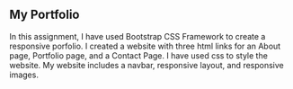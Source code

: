 
## My Portfolio
In this assignment, I have used Bootstrap CSS Framework to create a responsive porfolio. I created a website with three html links for an About page, Portfolio page, and a Contact Page. I have used css to style the website.
My website includes a navbar, responsive layout, and responsive images.